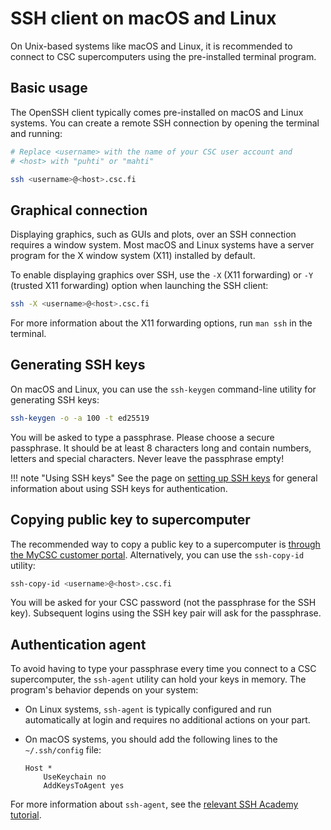 # SSH client on macOS and Linux

On Unix-based systems like macOS and Linux, it is recommended to connect to CSC
supercomputers using the pre-installed terminal program.

## Basic usage

The OpenSSH client typically comes pre-installed on macOS and Linux systems.
You can create a remote SSH connection by opening the terminal and running:

```bash
# Replace <username> with the name of your CSC user account and
# <host> with "puhti" or "mahti"

ssh <username>@<host>.csc.fi
```

## Graphical connection

Displaying graphics, such as GUIs and plots, over an SSH connection requires
a window system. Most macOS and Linux systems have a server program for the X
window system (X11) installed by default.

To enable displaying graphics over SSH, use the `-X` (X11 forwarding) or `-Y`
(trusted X11 forwarding) option when launching the SSH client:

```bash
ssh -X <username>@<host>.csc.fi
```

For more information about the X11 forwarding options, run `man ssh` in the
terminal.

## Generating SSH keys

On macOS and Linux, you can use the `ssh-keygen` command-line utility for
generating SSH keys:

```bash
ssh-keygen -o -a 100 -t ed25519
```

You will be asked to type a passphrase. Please choose a secure passphrase. It
should be at least 8 characters long and contain numbers, letters and special
characters. Never leave the passphrase empty!

!!! note "Using SSH keys"
    See the page on [setting up SSH keys](ssh-keys.md) for general
    information about using SSH keys for authentication.

## Copying public key to supercomputer

The recommended way to copy a public key to a supercomputer is
[through the MyCSC customer portal](ssh-keys.md#adding-public-key-in-mycsc).
Alternatively, you can use the `ssh-copy-id` utility:

```bash
ssh-copy-id <username>@<host>.csc.fi
```

You will be asked for your CSC password (not the passphrase for the SSH key).
Subsequent logins using the SSH key pair will ask for the passphrase.

## Authentication agent

To avoid having to type your passphrase every time you connect to a CSC
supercomputer, the `ssh-agent` utility can hold your keys in memory. The
program's behavior depends on your system:

- On Linux systems, `ssh-agent` is typically configured and run automatically at
  login and requires no additional actions on your part.
- On macOS systems, you should add the following lines to the `~/.ssh/config`
  file:

    ```text
    Host *
        UseKeychain no
        AddKeysToAgent yes
    ```

For more information about `ssh-agent`, see the
[relevant SSH Academy tutorial](https://www.ssh.com/academy/ssh/agent).
